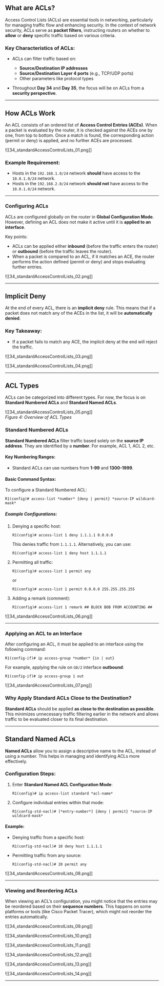 ## What are ACLs?

Access Control Lists (ACLs) are essential tools in networking, particularly for managing traffic flow and enhancing security. In the context of network security, ACLs serve as **packet filters**, instructing routers on whether to **allow** or **deny** specific traffic based on various criteria.

### Key Characteristics of ACLs:
- ACLs can filter traffic based on:
  - **Source/Destination IP addresses**
  - **Source/Destination Layer 4 ports** (e.g., TCP/UDP ports)
  - Other parameters like protocol types

- Throughout **Day 34** and **Day 35**, the focus will be on ACLs from a **security perspective**.

---

## How ACLs Work

An ACL consists of an ordered list of **Access Control Entries (ACEs)**. When a packet is evaluated by the router, it is checked against the ACEs one by one, from top to bottom. Once a match is found, the corresponding action (permit or deny) is applied, and no further ACEs are processed.

![[34_standardAccessControlLists_01.png]]  


### Example Requirement:
- Hosts in the `192.168.1.0/24` network **should** have access to the `10.0.1.0/24` network.
- Hosts in the `192.168.2.0/24` network **should not** have access to the `10.0.1.0/24` network.

---

### Configuring ACLs

ACLs are configured globally on the router in **Global Configuration Mode**. However, defining an ACL does not make it active until it is **applied to an interface**.

Key points:
- ACLs can be applied either **inbound** (before the traffic enters the router) or **outbound** (before the traffic leaves the router).
- When a packet is compared to an ACL, if it matches an ACE, the router performs the action defined (permit or deny) and stops evaluating further entries.

![[34_standardAccessControlLists_02.png]]  


---

## Implicit Deny

At the end of every ACL, there is an **implicit deny** rule. This means that if a packet does not match any of the ACEs in the list, it will be **automatically denied**.

### Key Takeaway:
- If a packet fails to match any ACE, the implicit deny at the end will reject the traffic.

![[34_standardAccessControlLists_03.png]]  


![[34_standardAccessControlLists_04.png]]

---

## ACL Types

ACLs can be categorized into different types. For now, the focus is on **Standard Numbered ACLs** and **Standard Named ACLs**.

![[34_standardAccessControlLists_05.png]]  
*Figure 4: Overview of ACL Types*

### Standard Numbered ACLs

**Standard Numbered ACLs** filter traffic based solely on the **source IP address**. They are identified by a **number**. For example, ACL 1, ACL 2, etc.

#### Key Numbering Ranges:
- Standard ACLs can use numbers from **1-99** and **1300-1999**.

#### Basic Command Syntax:
To configure a Standard Numbered ACL:
```
R1(config)# access-list *number* {deny | permit} *source-IP wildcard-mask*
```

##### Example Configurations:
1. Denying a specific host:
   ```
   R1(config)# access-list 1 deny 1.1.1.1 0.0.0.0
   ```
   This denies traffic from `1.1.1.1`. Alternatively, you can use:
   ```
   R1(config)# access-list 1 deny host 1.1.1.1
   ```

2. Permitting all traffic:
   ```
   R1(config)# access-list 1 permit any
   ```
   or
   ```
   R1(config)# access-list 1 permit 0.0.0.0 255.255.255.255
   ```

3. Adding a remark (comment):
   ```
   R1(config)# access-list 1 remark ## BLOCK BOB FROM ACCOUNTING ##
   ```

![[34_standardAccessControlLists_06.png]]  


---

### Applying an ACL to an Interface

After configuring an ACL, it must be applied to an interface using the following command:
```
R1(config-if)# ip access-group *number* {in | out}
```

For example, applying the rule on `G0/2` interface **outbound**:
```
R1(config-if)# ip access-group 1 out
```

![[34_standardAccessControlLists_07.png]]  


### Why Apply Standard ACLs Close to the Destination?

**Standard ACLs** should be applied **as close to the destination as possible**. This minimizes unnecessary traffic filtering earlier in the network and allows traffic to be evaluated closer to its final destination.

---

## Standard Named ACLs

**Named ACLs** allow you to assign a descriptive name to the ACL, instead of using a number. This helps in managing and identifying ACLs more effectively.

### Configuration Steps:
1. Enter **Standard Named ACL Configuration Mode**:
   ```
   R1(config)# ip access-list standard *acl-name*
   ```

2. Configure individual entries within that mode:
   ```
   R1(config-std-nacl)# [*entry-number*] {deny | permit} *source-IP wildcard-mask*
   ```

#### Example:
- Denying traffic from a specific host:
   ```
   R1(config-std-nacl)# 10 deny host 1.1.1.1
   ```

- Permitting traffic from any source:
   ```
   R1(config-std-nacl)# 20 permit any
   ```

![[34_standardAccessControlLists_08.png]]  

---

### Viewing and Reordering ACLs

When viewing an ACL’s configuration, you might notice that the entries may be reordered based on their **sequence numbers**. This happens on some platforms or tools (like Cisco Packet Tracer), which might not reorder the entries automatically.

![[34_standardAccessControlLists_09.png]]  


![[34_standardAccessControlLists_10.png]]

![[34_standardAccessControlLists_11.png]]

![[34_standardAccessControlLists_12.png]]  


![[34_standardAccessControlLists_13.png]]

![[34_standardAccessControlLists_14.png]]  

---